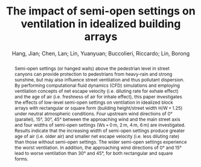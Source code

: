 ---
layout: technique
title: The impact of semi-open settings on ventilation in idealized building arrays
classifications:
    system_type: "False"
    technique: "False"
    design_study: "False"
    evaluation: "False"
    data: "False"
    analysis: "True"
    generation: "False"
    curation_and_transformation: "False"
    management: "False"
    modeling: "True"
    urban_analysis: "True"
    visualization: "False"
    sunlight_access: "False"
    wind_ventilation: "True"
    view_impact: "False"
    energy: "False"
    damage_and_disaster_management: "False"
    climate: "False"
    sound: "False"
    property_cadastre: "False"
    other_use: "False"
    lookup: "False"
    browse: "True"
    locate: "False"
    explore: "False"
    identify: "True"
    compare: "True"
    summarize: "False"
    distribution: "True"
    trends: "False"
    outliers: "False"
    extremes: "False"
    features: "True"
    target_discovery: "False"
    target_access: "True"
    spatial_relation: "True"
    buildings: "True"
    streets: "True"
    nature: "False"
    uniform_discretization: "True"
    structural_subdivision: "False"
    univariate: "True"
    multivariate: "False"
    volumetric: "True"
    temporal: "False"
    sensing: "False"
    statistical: "False"
    simulation_based: "True"
    learning_based: "False"
    surveyed: "False"
    site: "False"
    block: "True"
    multi_block: "False"
    city: "False"
    va_wo_model: "False"
    post_model: "False"
    model_integrated: "False"
    assisted_models: "False"
    overlay: "True"
    embedded: "False"
    linked: "False"
    temporal_jx: "False"
    spatial_jx: "True"
    filter: "False"
    aggregate: "True"
    embed: "False"
    glyphs: "True"
    bar_charts: "False"
    scatterplots: "False"
    matrix: "False"
    parallel_coordinates: "False"
    map_2d: "True"
    map_3d: "True"
    walking: "False"
    steering: "False"
    selection_based: "False"
    manipulation_based: "True"
    distortion: "False"
    ghosting: "False"
    culling: "False"
    birds_view: "False"
    multi_view: "False"
    assisted_steering: "False"
    other: "False"
    vr_cave: "False"
    ar: "False"
    desktop: "True"
    mobile: "False"
    case_study: "False"
    user_study: "False"
    statistical_evaluation: "True"
    expert_interviews: "False"
key: "B2H2KXSL"
item_type: "journalArticle"
publication_year: "2018.0"
author: "Hang, Jian; Chen, Lan; Lin, Yuanyuan; Buccolieri, Riccardo; Lin, Borong"
title: "The impact of semi-open settings on ventilation in idealized building arrays"
publication_title: "Urban Climate"
isbn: "nan"
issn: "22120955"
doi: "10.1016/j.uclim.2018.07.003"
url: "https://linkinghub.elsevier.com/retrieve/pii/S2212095518300750"
abstract_note: "nan"
date_added: "2024-01-11 21:02:00"
date_modified: "2024-01-11 21:02:00"
access_date: "2024-01-11 21:02:00"
pages: "196-217"
num_pages: "nan"
issue: "nan"
volume: "25"
number_of_volumes: "nan"
journal_abbreviation: "Urban Climate"
short_title: "nan"
series: "nan"
series_number: "nan"
series_text: "nan"
series_title: "nan"
publisher: "nan"
place: "nan"
language: "en"
rights: "nan"
type: "nan"
archive: "nan"
archive_location: "nan"
library_catalog: "DOI.org (Crossref)"
call_number: "nan"
extra: "nan"
notes: "nan"
file_attachments: "nan"
link_attachments: "nan"
manual_tags: "nan"
automatic_tags: "nan"
editor: "nan"
series_editor: "nan"
translator: "nan"
contributor: "nan"
attorney_agent: "nan"
book_author: "nan"
cast_member: "nan"
commenter: "nan"
composer: "nan"
cosponsor: "nan"
counsel: "nan"
interviewer: "nan"
producer: "nan"
recipient: "nan"
reviewed_author: "nan"
scriptwriter: "nan"
words_by: "nan"
guest: "nan"
number: "nan"
edition: "nan"
running_time: "nan"
scale: "nan"
medium: "nan"
artwork_size: "nan"
filing_date: "nan"
application_number: "nan"
assignee: "nan"
issuing_authority: "nan"
country: "nan"
meeting_name: "nan"
conference_name: "nan"
court: "nan"
references: "nan"
reporter: "nan"
legal_status: "nan"
priority_numbers: "nan"
programming_language: "nan"
version: "nan"
system: "nan"
code: "nan"
code_number: "nan"
section: "nan"
session: "nan"
committee: "nan"
history: "nan"
legislative_body: "nan"
abstract: "Semi-open settings (or hanged walls) above the pedestrian level in street canyons can provide protection to pedestrians from heavy-rain and strong sunshine, but may also influence street ventilation and thus pollutant dispersion. By performing computational fluid dynamics (CFD) simulations and employing ventilation concepts of net escape velocity (i.e. diluting rate for exhale effect) and the age of air (i.e. freshness of air for inhale effect), this paper investigates the effects of low-level semi-open settings on ventilation in idealized block arrays with rectangular or square form (building height/street width H/W = 1.25) under neutral atmospheric conditions. Four upstream wind directions of 0° (parallel), 15°, 30°, 45° between the approaching wind and the main street axis and four widths of semi-open settings (Ws = 0 m, 2 m, 4 m, 6 m) are investigated. Results indicate that the increasing width of semi-open settings produce greater age of air (i.e. older air) and smaller net escape velocity (i.e. less diluting rate) than those without semi-open settings. The wider semi-open settings experience the worst ventilation. In addition, the approaching wind directions of 0° and 15° lead to worse ventilation than 30° and 45°, for both rectangular and square forms."
---